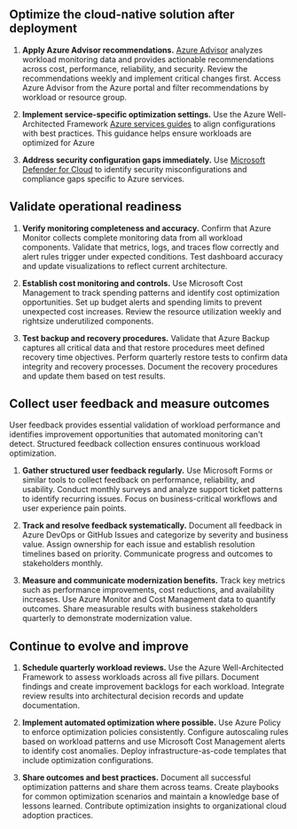 ## Optimize the cloud-native solution after deployment

1. **Apply Azure Advisor recommendations.** [Azure Advisor](/azure/advisor/advisor-overview) analyzes workload monitoring data and provides actionable recommendations across cost, performance, reliability, and security. Review the recommendations weekly and implement critical changes first. Access Azure Advisor from the Azure portal and filter recommendations by workload or resource group.

2. **Implement service-specific optimization settings.** Use the Azure Well-Architected Framework [Azure services guides](/azure/well-architected/service-guides/?product=popular) to align configurations with best practices. This guidance helps ensure workloads are optimized for Azure

3. **Address security configuration gaps immediately.** Use [Microsoft Defender for Cloud](/azure/defender-for-cloud/review-security-recommendations) to identify security misconfigurations and compliance gaps specific to Azure services.

## Validate operational readiness

1. **Verify monitoring completeness and accuracy.** Confirm that Azure Monitor collects complete monitoring data from all workload components. Validate that metrics, logs, and traces flow correctly and alert rules trigger under expected conditions. Test dashboard accuracy and update visualizations to reflect current architecture.

2. **Establish cost monitoring and controls.** Use Microsoft Cost Management to track spending patterns and identify cost optimization opportunities. Set up budget alerts and spending limits to prevent unexpected cost increases. Review the resource utilization weekly and rightsize underutilized components.

3. **Test backup and recovery procedures.** Validate that Azure Backup captures all critical data and that restore procedures meet defined recovery time objectives. Perform quarterly restore tests to confirm data integrity and recovery processes. Document the recovery procedures and update them based on test results.

## Collect user feedback and measure outcomes

User feedback provides essential validation of workload performance and identifies improvement opportunities that automated monitoring can't detect. Structured feedback collection ensures continuous workload optimization.

1. **Gather structured user feedback regularly.** Use Microsoft Forms or similar tools to collect feedback on performance, reliability, and usability. Conduct monthly surveys and analyze support ticket patterns to identify recurring issues. Focus on business-critical workflows and user experience pain points.

2. **Track and resolve feedback systematically.** Document all feedback in Azure DevOps or GitHub Issues and categorize by severity and business value. Assign ownership for each issue and establish resolution timelines based on priority. Communicate progress and outcomes to stakeholders monthly.

3. **Measure and communicate modernization benefits.** Track key metrics such as performance improvements, cost reductions, and availability increases. Use Azure Monitor and Cost Management data to quantify outcomes. Share measurable results with business stakeholders quarterly to demonstrate modernization value.

## Continue to evolve and improve

1. **Schedule quarterly workload reviews.** Use the Azure Well-Architected Framework to assess workloads across all five pillars. Document findings and create improvement backlogs for each workload. Integrate review results into architectural decision records and update documentation.

2. **Implement automated optimization where possible.** Use Azure Policy to enforce optimization policies consistently. Configure autoscaling rules based on workload patterns and use Microsoft Cost Management alerts to identify cost anomalies. Deploy infrastructure-as-code templates that include optimization configurations.

3. **Share outcomes and best practices.** Document all successful optimization patterns and share them across teams. Create playbooks for common optimization scenarios and maintain a knowledge base of lessons learned. Contribute optimization insights to organizational cloud adoption practices.
